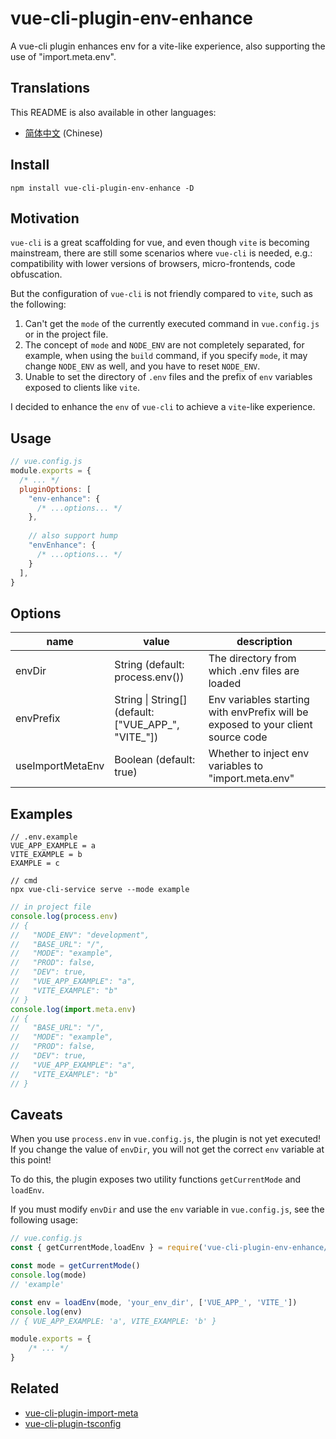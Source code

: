 # vue-cli-plugin-env-enhance

A vue-cli plugin enhances env for a vite-like experience, also supporting the use of "import.meta.env".

## Translations

This README is also available in other languages:
- [简体中文](https://github.com/yuewuzhijian/vue-cli-plugin-env-enhance/blob/main/README.zh-CN.md) (Chinese)

## Install
```
npm install vue-cli-plugin-env-enhance -D
```

## Motivation
`vue-cli` is a great scaffolding for vue, and even though `vite` is becoming mainstream, 
there are still some scenarios where `vue-cli` is needed, e.g.: compatibility with lower versions of browsers, micro-frontends, code obfuscation.

But the configuration of `vue-cli` is not friendly compared to `vite`, such as the following:

1. Can't get the `mode` of the currently executed command in `vue.config.js` or in the project file.
2. The concept of `mode` and `NODE_ENV` are not completely separated, for example, when using the `build` command, if you specify `mode`, it may change `NODE_ENV` as well, and you have to reset `NODE_ENV`.
3. Unable to set the directory of `.env` files and the prefix of `env` variables exposed to clients like `vite`.

I decided to enhance the `env` of `vue-cli` to achieve a `vite`-like experience.

## Usage
```js
// vue.config.js
module.exports = {
  /* ... */
  pluginOptions: [
    "env-enhance": {
      /* ...options... */
    },
    
    // also support hump
    "envEnhance": {
      /* ...options... */
    }
  ],
}
```

## Options

| name             | value                                               | description                                                                      |
|------------------|-----------------------------------------------------|----------------------------------------------------------------------------------|
| envDir           | String (default: process.env())                     | The directory from which .env files are loaded                                   |
| envPrefix        | String \| String[] (default: ["VUE_APP_", "VITE_"]) | Env variables starting with envPrefix will be exposed to your client source code |
| useImportMetaEnv | Boolean (default: true)                             | Whether to inject env variables to "import.meta.env"                             |

## Examples
```
// .env.example
VUE_APP_EXAMPLE = a
VITE_EXAMPLE = b
EXAMPLE = c

// cmd
npx vue-cli-service serve --mode example
```

```js
// in project file
console.log(process.env)
// {
//   "NODE_ENV": "development",
//   "BASE_URL": "/",
//   "MODE": "example",
//   "PROD": false,
//   "DEV": true,
//   "VUE_APP_EXAMPLE": "a",
//   "VITE_EXAMPLE": "b"
// }
console.log(import.meta.env)
// {
//   "BASE_URL": "/",
//   "MODE": "example",
//   "PROD": false,
//   "DEV": true,
//   "VUE_APP_EXAMPLE": "a",
//   "VITE_EXAMPLE": "b"
// }
```

## Caveats
When you use `process.env` in `vue.config.js`, the plugin is not yet executed! 
If you change the value of `envDir`, you will not get the correct `env` variable at this point!

To do this, the plugin exposes two utility functions `getCurrentMode` and `loadEnv`.

If you must modify `envDir` and use the `env` variable in `vue.config.js`, see the following usage:

```js
// vue.config.js
const { getCurrentMode,loadEnv } = require('vue-cli-plugin-env-enhance/utils')

const mode = getCurrentMode()
console.log(mode)
// 'example'

const env = loadEnv(mode, 'your_env_dir', ['VUE_APP_', 'VITE_'])
console.log(env)
// { VUE_APP_EXAMPLE: 'a', VITE_EXAMPLE: 'b' }

module.exports = {
    /* ... */
}
```

## Related
- [vue-cli-plugin-import-meta](https://github.com/yuewuzhijian/vue-cli-plugin-import-meta)
- [vue-cli-plugin-tsconfig](https://github.com/yuewuzhijian/vue-cli-plugin-tsconfig)
